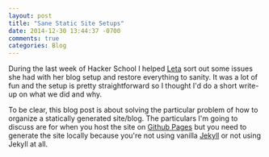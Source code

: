 ```yaml
---
layout: post
title: "Sane Static Site Setups"
date: 2014-12-30 13:44:37 -0700
comments: true
categories: Blog
---
```


During the last week of Hacker School I helped [Leta][] sort out
some issues she had with her blog setup and restore everything to
sanity. It was a lot of fun and the setup is pretty straightforward so
I thought I'd do a short write-up on what we did and why.

[Leta]: http://lmontopo.github.io/

To be clear, this blog post is about solving the particular problem of
how to organize a statically generated site/blog. The particulars I'm
going to discuss are for when you host the site on [Github Pages][]
but you need to generate the site locally because you're not using
vanilla [Jekyll][] or not using Jekyll at all.

[Github Pages]: https://pages.github.com/
[Jekyll]: http://jekyllrb.com/

<!--more-->
